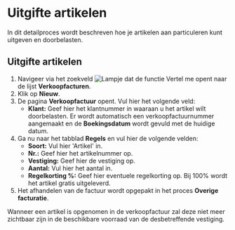# Uitgifte artikelen

In dit detailproces wordt beschreven hoe je artikelen aan particuleren kunt uitgeven en doorbelasten.

## Uitgifte artikelen

1. Navigeer via het zoekveld ![Lampje dat de functie Vertel me opent](https://docs.microsoft.com/nl-NL/dynamics365/business-central/media/ui-search/search_small.png "Vertel me wat u wilt doen") naar de lijst **Verkoopfacturen**.
2. Klik op  **Nieuw**.
3. De pagina **Verkoopfactuur** opent. Vul hier het volgende veld:
	* **Klant:** Geef hier het klantnummer in waaraan u het artikel wilt doorbelasten. Er wordt automatisch een verkoopfactuurnummer aangemaakt en de **Boekingsdatum** wordt gevuld met de huidige datum. 
4. Ga nu naar het tabblad **Regels** en vul hier de volgende velden:
	* **Soort:** Vul hier 'Artikel' in. 
	* **Nr.:** Geef hier het artikelnummer op.
	* **Vestiging:** Geef hier de vestiging op.
	* **Aantal:** Vul hier het aantal in. 
	* **Regelkorting %:** Geef hier eventuele regelkorting op. Bij 100% wordt het artikel gratis uitgeleverd. 
5. Het afhandelen van de factuur wordt opgepakt in het proces **Overige facturatie**.

Wanneer een artikel is opgenomen in de verkoopfactuur zal deze niet meer zichtbaar zijn in de beschikbare voorraad van de desbetreffende vestiging. 

<!--stackedit_data:
eyJoaXN0b3J5IjpbMzc2ODQyMTE5XX0=
-->